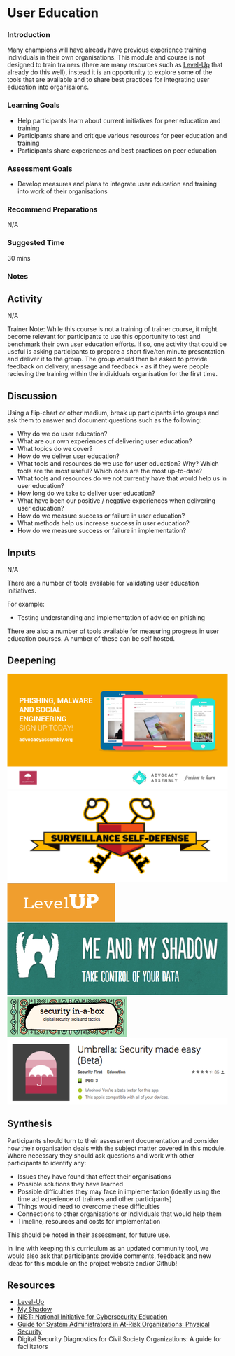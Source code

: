 # User Education


### Introduction
Many champions will have already have previous experience training individuals in their own organisations. This module and course is not designed to train trainers (there are many resources such as [Level-Up](https://www.level-up.cc) that already do this well), instead it is an opportunity to explore some of the tools that are available and to share best practices for integrating user education into organisaions.

### Learning Goals
* Help participants learn about current initiatives for peer education and training
* Participants share and critique various resources for peer education and training
* Participants share experiences and best practices on peer education 

### Assessment Goals
* Develop measures and plans to integrate user education and training into work of their organisations

### Recommend Preparations
N/A

### Suggested Time
30 mins

### Notes


## Activity
N/A

Trainer Note: While this course is not a training of trainer course, it might become relevant for participants to use this opportunity to test and benchmark their own user education efforts. If so, one activity that could be useful is asking participants to prepare a short five/ten minute presentation and deliver it to the group. The group would then be asked to provide feedback on delivery, message and feedback - as if they were people recieving the training within the individuals organisation for the first time. 
 
## Discussion 
Using a flip-chart or other medium, break up participants into groups and ask them to answer and document questions such as the following:

* Why do we do user education?
* What are our own experiences of delivering user education?
* What topics do we cover?
* How do we deliver user education?
* What tools and resources do we use for user education? Why? Which tools are the most useful? Which does are the most up-to-date?
* What tools and resources do we not currently have that would help us in user education?
* How long do we take to deliver user education?
* What have been our positive / negative experiences when delivering user education?
* How do we measure success or failure in user education?
* What methods help us increase success in user education?
* How do we measure success or failure in implementation?


## Inputs 
N/A

There are a number of tools available for validating user education initiatives.

For example:

* Testing understanding and implementation of advice on phishing

There are also a number of tools available for measuring progress in user education courses. A number of these can be self hosted. 

 
## Deepening 

![Advocacy Assembly](img/education/aaphishing.png)
![EFF Surveillance Self Defence](img/education/effssd.png)
![Level-Up.cc](img/education/levelup.png)
![Me and my Shadow](img/education/myshadow.png)
![Security in a Box](img/education/siab.png)
![Umbrella App](img/education/umbrella.png)

  
## Synthesis
Participants should turn to their assessment documentation and consider how their organisation deals with the subject matter covered in this module. Where necessary they should ask questions and work with other participants to identify any:
 
* Issues they have found that effect their organisations
* Possible solutions they have learned
* Possible difficulties they may face in implementation (ideally using the time ad experience of trainers and other participants)
* Things would need to overcome these difficulties
* Connections to other organisations or individuals that would help them
* Timeline, resources and costs for implementation

This should be noted in their assessment, for future use. 

In line with keeping this curriculum as an updated community tool, we would also ask that participants provide comments, feedback and new ideas for this module on the project website and/or Github!


## Resources
* [Level-Up](https://level-up.cc/)
* [My Shadow](https://myshadow.org/)
* [NIST: National Initiative for Cybersecurity Education](http://nvlpubs.nist.gov/nistpubs/SpecialPublications/NIST.SP.800-181.pdf)
* [Guide for System Administrators in At‐Risk Organizations: Physical Security](https://github.com/OpenInternet/System_Administrator_Guide_Text/blob/master/en/best_practices/staff_awareness_and_communications/index.md)
* Digital Security Diagnostics for Civil Society Organizations: A guide for facilitators


